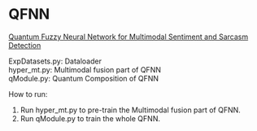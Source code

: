 # QFNN
[Quantum Fuzzy Neural Network for Multimodal Sentiment and Sarcasm Detection](https://www.sciencedirect.com/science/article/abs/pii/S1566253523004013)


ExpDatasets.py: Dataloader\
hyper_mt.py: Multimodal fusion part of QFNN\
qModule.py: Quantum Composition of QFNN



How to run:
1. Run hyper_mt.py to pre-train the Multimodal fusion part of QFNN. 
2. Run qModule.py to train the whole QFNN.


